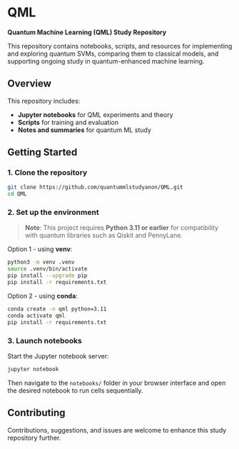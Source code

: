# QML

**Quantum Machine Learning (QML) Study Repository**

This repository contains notebooks, scripts, and resources for implementing and exploring quantum SVMs, comparing them to classical models, and supporting ongoing study in quantum-enhanced machine learning.

## Overview

This repository includes:

- **Jupyter notebooks** for QML experiments and theory
- **Scripts** for training and evaluation
- **Notes and summaries** for quantum ML study

## Getting Started

### 1. Clone the repository

```bash
git clone https://github.com/quantummlstudyanon/QML.git
cd QML
```

### 2. Set up the environment

> **Note**: This project requires **Python 3.11 or earlier** for compatibility with quantum libraries such as Qiskit and PennyLane.

Option 1 - using **venv**:

```bash
python3 -m venv .venv
source .venv/bin/activate
pip install --upgrade pip
pip install -r requirements.txt
```

Option 2 - using **conda**:

```bash
conda create -n qml python=3.11
conda activate qml
pip install -r requirements.txt
```

### 3. Launch notebooks

Start the Jupyter notebook server:

```bash
jupyter notebook
```

Then navigate to the `notebooks/` folder in your browser interface and open the desired notebook to run cells sequentially.

## Contributing

Contributions, suggestions, and issues are welcome to enhance this study repository further.


